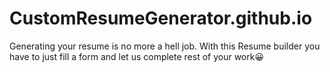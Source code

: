 # CustomResumeGenerator.github.io
Generating your resume is no more a hell job. With this Resume builder you have to just fill a form and let us complete rest of your work😀

